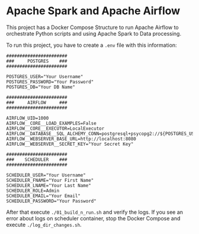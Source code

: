 # Apache Spark and Apache Airflow

This project has a Docker Compose Structure to run Apache Airflow to orchestrate Python scripts and using Apache Spark to Data processing.

To run this project, you have to create a `.env` file with this information:

```
#######################
###     POSTGRES    ###
#######################

POSTGRES_USER="Your Username"
POSTGRES_PASSWORD="Your Password"
POSTGRES_DB="Your DB Name"

#######################
###     AIRFLOW     ###
#######################

AIRFLOW_UID=1000
AIRFLOW__CORE__LOAD_EXAMPLES=False
AIRFLOW__CORE__EXECUTOR=LocalExecutor
AIRFLOW__DATABASE__SQL_ALCHEMY_CONN=postgresql+psycopg2://${POSTGRES_USER}:${POSTGRES_PASSWORD}@postgres:5432/${POSTGRES_DB}
AIRFLOW__WEBSERVER_BASE_URL=http://localhost:8080
AIRFLOW__WEBSERVER__SECRET_KEY="Your Secret Key"

#######################
###    SCHEDULER    ###
#######################

SCHEDULER_USER="Your Username"
SCHEDULER_FNAME="Your First Name"
SCHEDULER_LNAME="Your Last Name"
SCHEDULER_ROLE=Admin
SCHEDULER_EMAIL="Your Email"
SCHEDULER_PASSWORD="Your Password"
```

After that execute `./01_build_n_run.sh` and verify the logs. If you see an error about logs on scheduler container, stop the Docker Compose and execute `./log_dir_changes.sh`. 
